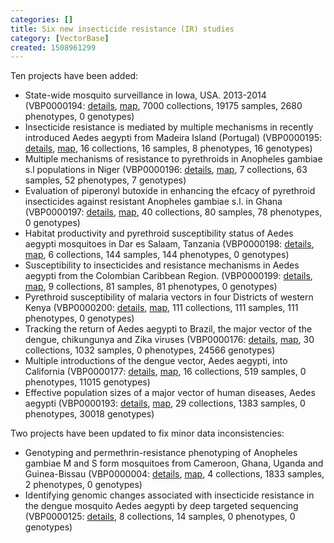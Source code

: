 ```yaml
---
categories: []
title: Six new insecticide resistance (IR) studies
category: [VectorBase]
created: 1508961299
---
```

<p>
Ten projects have been added:<br/>
<ul>
<li>State-wide mosquito surveillance in Iowa, USA. 2013-2014 (VBP0000194: <a href="/popbio/project?id=VBP0000194">details</a>, <a href="/popbio/map/?projectID=VBP0000194&view=abnd">map</a>, 7000 collections, 19175 samples, 2680 phenotypes, 0 genotypes)</li>
<li>Insecticide resistance is mediated by multiple mechanisms in recently introduced Aedes aegypti from Madeira Island (Portugal) (VBP0000195: <a href="/popbio/project?id=VBP0000195">details</a>, <a href="/popbio/map/?projectID=VBP0000195">map</a>, 16 collections, 16 samples, 8 phenotypes, 16 genotypes)</li>
<li>Multiple mechanisms of resistance to pyrethroids in Anopheles gambiae s.l populations in Niger (VBP0000196: <a href="/popbio/project?id=VBP0000196">details</a>, <a href="/popbio/map/?projectID=VBP0000196">map</a>, 7 collections, 63 samples, 52 phenotypes, 7 genotypes)</li>
<li>Evaluation of piperonyl butoxide in enhancing the efcacy of pyrethroid insecticides against resistant Anopheles gambiae s.l. in Ghana (VBP0000197: <a href="/popbio/project?id=VBP0000197">details</a>, <a href="/popbio/map/?projectID=VBP0000197">map</a>, 40 collections, 80 samples, 78 phenotypes, 0 genotypes)</li>
<li>Habitat productivity and pyrethroid susceptibility status of Aedes aegypti mosquitoes in Dar es Salaam, Tanzania (VBP0000198: <a href="/popbio/project?id=VBP0000198">details</a>, <a href="/popbio/map/?projectID=VBP0000198">map</a>, 6 collections, 144 samples, 144 phenotypes, 0 genotypes)</li>
<li>Susceptibility to insecticides and resistance mechanisms in Aedes aegypti from the Colombian Caribbean Region. (VBP0000199: <a href="/popbio/project?id=VBP0000199">details</a>, <a href="/popbio/map/?projectID=VBP0000199">map</a>, 9 collections, 81 samples, 81 phenotypes, 0 genotypes)</li>
<li>Pyrethroid susceptibility of malaria vectors in four Districts of western Kenya (VBP0000200: <a href="/popbio/project?id=VBP0000200">details</a>, <a href="/popbio/map/?projectID=VBP0000200">map</a>, 111 collections, 111 samples, 111 phenotypes, 0 genotypes)</li>
<li>Tracking the return of Aedes aegypti to Brazil, the major vector of the dengue, chikungunya and Zika viruses (VBP0000176: <a href="/popbio/project?id=VBP0000176">details</a>, <a href="/popbio/map/?projectID=VBP0000176">map</a>, 30 collections, 1032 samples, 0 phenotypes, 24566 genotypes)</li>
<li>Multiple introductions of the dengue vector, Aedes aegypti, into California (VBP0000177: <a href="/popbio/project?id=VBP0000177">details</a>, <a href="/popbio/map/?projectID=VBP0000177">map</a>, 16 collections, 519 samples, 0 phenotypes, 11015 genotypes)</li>
<li>Effective population sizes of a major vector of human diseases, Aedes aegypti (VBP0000193: <a href="/popbio/project?id=VBP0000193">details</a>, <a href="/popbio/map/?projectID=VBP0000193">map</a>, 29 collections, 1383 samples, 0 phenotypes, 30018 genotypes)</li>
</ul>
Two projects have been updated to fix minor data inconsistencies:<br/>
<ul>
<li>Genotyping and permethrin-resistance phenotyping of Anopheles gambiae M and S form mosquitoes from Cameroon, Ghana, Uganda and Guinea-Bissau (VBP0000004: <a href="/popbio/project?id=VBP0000004">details</a>, <a href="/popbio/map/?projectID=VBP0000004">map</a>, 4 collections, 1833 samples, 2 phenotypes, 0 genotypes)</li>
<li>Identifying genomic changes associated with insecticide resistance in the dengue mosquito Aedes aegypti by deep targeted sequencing (VBP0000125: <a href="/popbio/project?id=VBP0000125">details</a>, 8 collections, 14 samples, 0 phenotypes, 0 genotypes)</li>
</ul>
